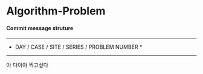 # Algorithm-Problem

#### Commit message struture

---

- DAY / CASE / SITE / SERIES / PROBLEM NUMBER \*

---

아 다이아 찍고싶다
